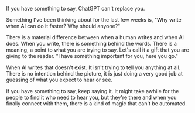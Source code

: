 If you have something to say, ChatGPT can't replace you. 

Something I've been thinking about for the last few weeks is, "Why write when AI can do it faster? Why should anyone?" 

There is a material difference between when a human writes and when AI does. When you write, there is something behind the words. There is a meaning, a point to what you are trying to say. Let's call it a gift that you are giving to the reader. "I have something important for you, here you go."

When AI writes that doesn't exist. It isn't trying to tell you anything at all. There is no intention behind the picture, it is just doing a very good job at guessing of what you expect to hear or see. 

If you have something to say, keep saying it. It might take awhile for the people to find it who need to hear you, but they're there and when you finally connect with them, there is a kind of magic that can't be automated. 